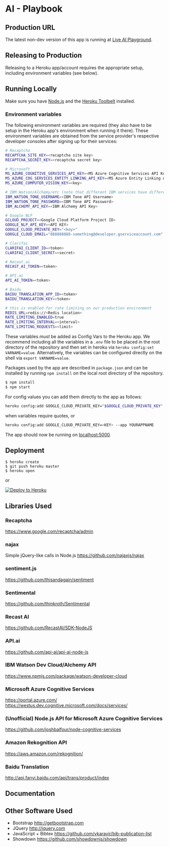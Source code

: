 # AI - Playbook

## Production URL
The latest non-dev version of this app is running at [Live AI Playground](http://aiplaybook.a16z.com/).

## Releasing to Production
Releasing to a Heroku app/account requires the appropriate setup, including environment variables (see below).

## Running Locally

Make sure you have [Node.js](http://nodejs.org/) and the [Heroku Toolbelt](https://toolbelt.heroku.com/) installed.

### Environment variables

The following environment variables are required (they also have to be setup in the Heroku app's environment when running it there). These environment variables are obtained from the service provider's respective developer consoles after signing up for their services:
```sh
# Recaptcha
RECAPTCHA_SITE_KEY=<recaptcha site key>
RECAPTCHA_SECRET_KEY=<recaptcha secret key>

# Microsoft
MS_AZURE_COGNITIVE_SERVICES_API_KEY=<MS Azure Cognitive Services API Key>
MS_AZURE_COG_SERVICES_ENTITY_LINKING_API_KEY=<MS Azure Entity Linking API Key>
MS_AZURE_COMPUTER_VISION_KEY=<key>

# IBM Watson/Alchemy/etc (note that different IBM services have different auth requirements)
IBM_WATSON_TONE_USERNAME=<IBM Tone API Username>
IBM_WATSON_TONE_PASSWORD=<IBM Tone API Password>
IBM_ALCHEMY_API_KEY=<IBM Alchemy API Key>

# Google NLP
GCLOUD_PROJECT=<Google Cloud Platform Project ID>
GOOGLE_NLP_API_KEY=<API KEY>
GOOGLE_CLOUD_PRIVATE_KEY="<key>"
GOOGLE_CLOUD_EMAIL="888888888-something@developer.gserviceaccount.com"

# Clarifai
CLARIFAI_CLIENT_ID=<token>
CLARIFAI_CLIENT_SECRET=<secret>

# Recast.ai
RECAST_AI_TOKEN=<token>

# API.ai
API_AI_TOKEN=<token>

# Baidu
BAIDU_TRANSLATION_APP_ID=<token>
BAIDU_TRANSLATION_KEY=<token>

# this is enabled for rate limiting on our production environment
REDIS_URL=redis://<Redis location>
RATE_LIMITING_ENABLED=true
RATE_LIMITING_INTERVAL=<interval>
RATE_LIMITING_REQUESTS=<limit>

```

These variables _must_ be added as Config Vars to the Heroku app. We recommend including all the variables in a `.env` file to be placed in the root directory of the repository and then set in heroku via `heroku config:set VARNAME=value`. Alternatively, the variables can be configured directly on the shell via `export VARNAME=value`.

Packages used by the app are described in `package.json` and can be installed by running `npm install` on the local root directory of the repository.

```sh
$ npm install
$ npm start
```

For config values you can add them directly to the app as follows:
```sh
heroku config:add GOOGLE_CLOUD_PRIVATE_KEY="$GOOGLE_CLOUD_PRIVATE_KEY" --app YOURAPPNAME
```
when variables require quotes, or
```sh
heroku config:add GOOGLE_CLOUD_PRIVATE_KEY=<KEY> --app YOURAPPNAME
```

The app should now be running on [localhost:5000](http://localhost:5000/).

## Deployment

```
$ heroku create
$ git push heroku master
$ heroku open
```
or

[![Deploy to Heroku](https://www.herokucdn.com/deploy/button.png)](https://heroku.com/deploy)

## Libraries Used

### Recaptcha
https://www.google.com/recaptcha/admin

### najax
Simple jQuery-like calls in Node.js
https://github.com/najaxjs/najax

### sentiment.js
https://github.com/thisandagain/sentiment

### Sentimental
https://github.com/thinkroth/Sentimental

### Recast AI
https://github.com/RecastAI/SDK-NodeJS

### API.ai
https://github.com/api-ai/api-ai-node-js

### IBM Watson Dev Cloud/Alchemy API
https://www.npmjs.com/package/watson-developer-cloud

### Microsoft Azure Cognitive Services
https://portal.azure.com/
https://westus.dev.cognitive.microsoft.com/docs/services/

### (Unofficial) Node.js API for Microsoft Azure Cognitive Services
https://github.com/joshbalfour/node-cognitive-services

### Amazon Rekognition API
https://aws.amazon.com/rekognition/

### Baidu Translation
http://api.fanyi.baidu.com/api/trans/product/index

## Documentation


## Other Software Used

* Bootstrap http://getbootstrap.com
* JQuery http://jquery.com
* JavaScript + Bibtex https://github.com/vkaravir/bib-publication-list
* Showdown https://github.com/showdownjs/showdown
